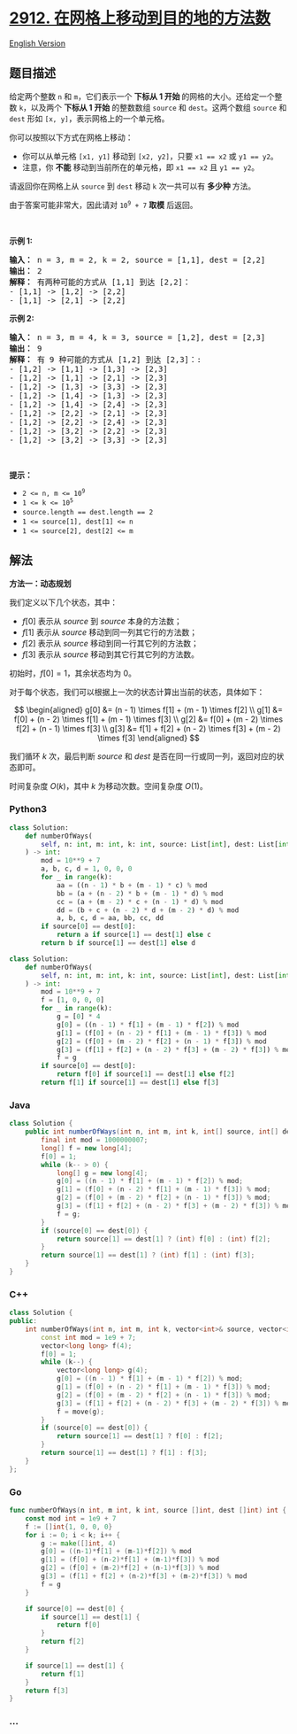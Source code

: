 # [2912. 在网格上移动到目的地的方法数](https://leetcode.cn/problems/number-of-ways-to-reach-destination-in-the-grid)

[English Version](/solution/2900-2999/2912.Number%20of%20Ways%20to%20Reach%20Destination%20in%20the%20Grid/README_EN.md)

## 题目描述

<!-- 这里写题目描述 -->

<p>给定两个整数 <code>n</code> 和 <code>m</code>，它们表示一个 <strong>下标从 1 开始&nbsp;</strong>的网格的大小。还给定一个整数 <code>k</code>，以及两个 <b>下标从 1 开始</b>&nbsp;的整数数组 <code>source</code> 和 <code>dest</code>。这两个数组 <code>source</code> 和 <code>dest</code> 形如 <code>[x, y]</code>，表示网格上的一个单元格。</p>

<p>你可以按照以下方式在网格上移动：</p>

<ul>
	<li>你可以从单元格 <code>[x1, y1]</code> 移动到 <code>[x2, y2]</code>，只要 <code>x1 == x2</code> 或 <code>y1 == y2</code>。</li>
	<li>注意，你 <strong>不能</strong> 移动到当前所在的单元格，即 <code>x1 == x2</code> 且 <code>y1 == y2</code>。</li>
</ul>

<p>请返回你在网格上从 <code>source</code> 到 <code>dest</code>&nbsp;移动 <code>k</code> 次一共可以有&nbsp;<strong>多少种 </strong>方法。</p>

<p>由于答案可能非常大，因此请对&nbsp;<code>10<sup>9</sup>&nbsp;+ 7</code>&nbsp;<strong>取模</strong> 后返回。</p>

<p>&nbsp;</p>

<p><b>示例 1:</b></p>

<pre>
<b>输入：</b> n = 3, m = 2, k = 2, source = [1,1], dest = [2,2]
<b>输出：</b> 2
<b>解释： </b>有两种可能的方式从 [1,1] 到达 [2,2]：
- [1,1] -&gt; [1,2] -&gt; [2,2]
- [1,1] -&gt; [2,1] -&gt; [2,2]
</pre>

<p><b>示例 2:</b></p>

<pre>
<b>输入：</b> n = 3, m = 4, k = 3, source = [1,2], dest = [2,3]
<b>输出：</b> 9
<b>解释：</b> 有 9 种可能的方式从 [1,2] 到达 [2,3]：:
- [1,2] -&gt; [1,1] -&gt; [1,3] -&gt; [2,3]
- [1,2] -&gt; [1,1] -&gt; [2,1] -&gt; [2,3]
- [1,2] -&gt; [1,3] -&gt; [3,3] -&gt; [2,3]
- [1,2] -&gt; [1,4] -&gt; [1,3] -&gt; [2,3]
- [1,2] -&gt; [1,4] -&gt; [2,4] -&gt; [2,3]
- [1,2] -&gt; [2,2] -&gt; [2,1] -&gt; [2,3]
- [1,2] -&gt; [2,2] -&gt; [2,4] -&gt; [2,3]
- [1,2] -&gt; [3,2] -&gt; [2,2] -&gt; [2,3]
- [1,2] -&gt; [3,2] -&gt; [3,3] -&gt; [2,3]
</pre>

<p>&nbsp;</p>

<p><b>提示：</b></p>

<ul>
	<li><code>2 &lt;= n, m &lt;= 10<sup>9</sup></code></li>
	<li><code>1 &lt;= k&nbsp;&lt;= 10<sup>5</sup></code></li>
	<li><code>source.length == dest.length == 2</code></li>
	<li><code>1 &lt;= source[1], dest[1] &lt;= n</code></li>
	<li><code>1 &lt;= source[2], dest[2] &lt;= m</code></li>
</ul>

## 解法

<!-- 这里可写通用的实现逻辑 -->

**方法一：动态规划**

我们定义以下几个状态，其中：

-   $f[0]$ 表示从 $source$ 到 $source$ 本身的方法数；
-   $f[1]$ 表示从 $source$ 移动到同一列其它行的方法数；
-   $f[2]$ 表示从 $source$ 移动到同一行其它列的方法数；
-   $f[3]$ 表示从 $source$ 移动到其它行其它列的方法数。

初始时，$f[0] = 1$，其余状态均为 $0$。

对于每个状态，我们可以根据上一次的状态计算出当前的状态，具体如下：

$$
\begin{aligned}
g[0] &= (n - 1) \times f[1] + (m - 1) \times f[2] \\
g[1] &= f[0] + (n - 2) \times f[1] + (m - 1) \times f[3] \\
g[2] &= f[0] + (m - 2) \times f[2] + (n - 1) \times f[3] \\
g[3] &= f[1] + f[2] + (n - 2) \times f[3] + (m - 2) \times f[3]
\end{aligned}
$$

我们循环 $k$ 次，最后判断 $source$ 和 $dest$ 是否在同一行或同一列，返回对应的状态即可。

时间复杂度 $O(k)$，其中 $k$ 为移动次数。空间复杂度 $O(1)$。

<!-- tabs:start -->

### **Python3**

<!-- 这里可写当前语言的特殊实现逻辑 -->

```python
class Solution:
    def numberOfWays(
        self, n: int, m: int, k: int, source: List[int], dest: List[int]
    ) -> int:
        mod = 10**9 + 7
        a, b, c, d = 1, 0, 0, 0
        for _ in range(k):
            aa = ((n - 1) * b + (m - 1) * c) % mod
            bb = (a + (n - 2) * b + (m - 1) * d) % mod
            cc = (a + (m - 2) * c + (n - 1) * d) % mod
            dd = (b + c + (n - 2) * d + (m - 2) * d) % mod
            a, b, c, d = aa, bb, cc, dd
        if source[0] == dest[0]:
            return a if source[1] == dest[1] else c
        return b if source[1] == dest[1] else d
```

```python
class Solution:
    def numberOfWays(
        self, n: int, m: int, k: int, source: List[int], dest: List[int]
    ) -> int:
        mod = 10**9 + 7
        f = [1, 0, 0, 0]
        for _ in range(k):
            g = [0] * 4
            g[0] = ((n - 1) * f[1] + (m - 1) * f[2]) % mod
            g[1] = (f[0] + (n - 2) * f[1] + (m - 1) * f[3]) % mod
            g[2] = (f[0] + (m - 2) * f[2] + (n - 1) * f[3]) % mod
            g[3] = (f[1] + f[2] + (n - 2) * f[3] + (m - 2) * f[3]) % mod
            f = g
        if source[0] == dest[0]:
            return f[0] if source[1] == dest[1] else f[2]
        return f[1] if source[1] == dest[1] else f[3]
```

### **Java**

<!-- 这里可写当前语言的特殊实现逻辑 -->

```java
class Solution {
    public int numberOfWays(int n, int m, int k, int[] source, int[] dest) {
        final int mod = 1000000007;
        long[] f = new long[4];
        f[0] = 1;
        while (k-- > 0) {
            long[] g = new long[4];
            g[0] = ((n - 1) * f[1] + (m - 1) * f[2]) % mod;
            g[1] = (f[0] + (n - 2) * f[1] + (m - 1) * f[3]) % mod;
            g[2] = (f[0] + (m - 2) * f[2] + (n - 1) * f[3]) % mod;
            g[3] = (f[1] + f[2] + (n - 2) * f[3] + (m - 2) * f[3]) % mod;
            f = g;
        }
        if (source[0] == dest[0]) {
            return source[1] == dest[1] ? (int) f[0] : (int) f[2];
        }
        return source[1] == dest[1] ? (int) f[1] : (int) f[3];
    }
}
```

### **C++**

```cpp
class Solution {
public:
    int numberOfWays(int n, int m, int k, vector<int>& source, vector<int>& dest) {
        const int mod = 1e9 + 7;
        vector<long long> f(4);
        f[0] = 1;
        while (k--) {
            vector<long long> g(4);
            g[0] = ((n - 1) * f[1] + (m - 1) * f[2]) % mod;
            g[1] = (f[0] + (n - 2) * f[1] + (m - 1) * f[3]) % mod;
            g[2] = (f[0] + (m - 2) * f[2] + (n - 1) * f[3]) % mod;
            g[3] = (f[1] + f[2] + (n - 2) * f[3] + (m - 2) * f[3]) % mod;
            f = move(g);
        }
        if (source[0] == dest[0]) {
            return source[1] == dest[1] ? f[0] : f[2];
        }
        return source[1] == dest[1] ? f[1] : f[3];
    }
};
```

### **Go**

```go
func numberOfWays(n int, m int, k int, source []int, dest []int) int {
	const mod int = 1e9 + 7
	f := []int{1, 0, 0, 0}
	for i := 0; i < k; i++ {
		g := make([]int, 4)
		g[0] = ((n-1)*f[1] + (m-1)*f[2]) % mod
		g[1] = (f[0] + (n-2)*f[1] + (m-1)*f[3]) % mod
		g[2] = (f[0] + (m-2)*f[2] + (n-1)*f[3]) % mod
		g[3] = (f[1] + f[2] + (n-2)*f[3] + (m-2)*f[3]) % mod
		f = g
	}

	if source[0] == dest[0] {
		if source[1] == dest[1] {
			return f[0]
		}
		return f[2]
	}

	if source[1] == dest[1] {
		return f[1]
	}
	return f[3]
}
```

### **...**

```

```

<!-- tabs:end -->
